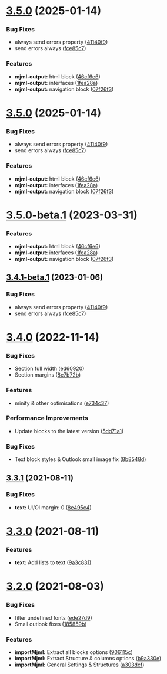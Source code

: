 # [3.5.0](https://github.com/wanoo21/Angular-mjml-output/compare/v3.4.0...v3.5.0) (2025-01-14)


### Bug Fixes

* always send errors property ([41140f9](https://github.com/wanoo21/Angular-mjml-output/commit/41140f9b2140e5500dc80b074900099e52795be8))
* send errors always ([fce85c7](https://github.com/wanoo21/Angular-mjml-output/commit/fce85c7037c5a9572b9d9993c0fb7fdd80f5301b))


### Features

* **mjml-output:** html block ([46cf6e6](https://github.com/wanoo21/Angular-mjml-output/commit/46cf6e6531fd6ffccfebba0c20a65846bab1499c))
* **mjml-output:** interfaces ([1fea28a](https://github.com/wanoo21/Angular-mjml-output/commit/1fea28afa8ecd60140b1e9def4bfe339db502a8f))
* **mjml-output:** navigation block ([07f26f3](https://github.com/wanoo21/Angular-mjml-output/commit/07f26f345a64cfe8863a7fecfc63c94f9fb8a1ad))

# [3.5.0](https://github.com/wanoo21/Angular-mjml-output/compare/v3.4.0...v3.5.0) (2025-01-14)


### Bug Fixes

* always send errors property ([41140f9](https://github.com/wanoo21/Angular-mjml-output/commit/41140f9b2140e5500dc80b074900099e52795be8))
* send errors always ([fce85c7](https://github.com/wanoo21/Angular-mjml-output/commit/fce85c7037c5a9572b9d9993c0fb7fdd80f5301b))


### Features

* **mjml-output:** html block ([46cf6e6](https://github.com/wanoo21/Angular-mjml-output/commit/46cf6e6531fd6ffccfebba0c20a65846bab1499c))
* **mjml-output:** interfaces ([1fea28a](https://github.com/wanoo21/Angular-mjml-output/commit/1fea28afa8ecd60140b1e9def4bfe339db502a8f))
* **mjml-output:** navigation block ([07f26f3](https://github.com/wanoo21/Angular-mjml-output/commit/07f26f345a64cfe8863a7fecfc63c94f9fb8a1ad))

# [3.5.0-beta.1](https://github.com/wanoo21/Angular-mjml-output/compare/v3.4.1-beta.1...v3.5.0-beta.1) (2023-03-31)


### Features

* **mjml-output:** html block ([46cf6e6](https://github.com/wanoo21/Angular-mjml-output/commit/46cf6e6531fd6ffccfebba0c20a65846bab1499c))
* **mjml-output:** interfaces ([1fea28a](https://github.com/wanoo21/Angular-mjml-output/commit/1fea28afa8ecd60140b1e9def4bfe339db502a8f))
* **mjml-output:** navigation block ([07f26f3](https://github.com/wanoo21/Angular-mjml-output/commit/07f26f345a64cfe8863a7fecfc63c94f9fb8a1ad))

## [3.4.1-beta.1](https://github.com/wanoo21/Angular-mjml-output/compare/v3.4.0...v3.4.1-beta.1) (2023-01-06)


### Bug Fixes

* always send errors property ([41140f9](https://github.com/wanoo21/Angular-mjml-output/commit/41140f9b2140e5500dc80b074900099e52795be8))
* send errors always ([fce85c7](https://github.com/wanoo21/Angular-mjml-output/commit/fce85c7037c5a9572b9d9993c0fb7fdd80f5301b))

# [3.4.0](https://github.com/wanoo21/Angular-mjml-output/compare/v3.3.2...v3.4.0) (2022-11-14)


### Bug Fixes

* Section full width ([ed60920](https://github.com/wanoo21/Angular-mjml-output/commit/ed60920cab1d661e0805bec59437d34ea646264f))
* Section margins ([8e7b72b](https://github.com/wanoo21/Angular-mjml-output/commit/8e7b72bccfe8341f4db963b7b5f3b9633e2ed9d1))


### Features

* minify & other optimisations ([e734c37](https://github.com/wanoo21/Angular-mjml-output/commit/e734c379c2466baf80124bda6a664d87209da9b0))


### Performance Improvements

* Update blocks to the latest version ([5dd71a1](https://github.com/wanoo21/Angular-mjml-output/commit/5dd71a1e08f38cb361e286ae5eb6fa755cb0b93b))

### Bug Fixes

* Text block styles & Outlook small image fix ([8b8548d](https://github.com/wanoo21/Angular-mjml-output/commit/8b8548dbc3180efd0333f6c0fb5eb0cfdb82b7c7))

## [3.3.1](https://github.com/wanoo21/Angular-mjml-output/compare/v3.3.0...v3.3.1) (2021-08-11)


### Bug Fixes

* **text:** Ul/Ol margin: 0 ([8e495c4](https://github.com/wanoo21/Angular-mjml-output/commit/8e495c4727936b4f2cadbef654f02bc5b54ecdb2))

# [3.3.0](https://github.com/wanoo21/Angular-mjml-output/compare/v3.2.0...v3.3.0) (2021-08-11)


### Features

* **text:** Add lists to text ([9a3c831](https://github.com/wanoo21/Angular-mjml-output/commit/9a3c831456b43c8a4b23a4e7484f75d4b426c542))

# [3.2.0](https://github.com/wanoo21/Angular-mjml-output/compare/v3.1.2...v3.2.0) (2021-08-03)


### Bug Fixes

* filter undefined fonts ([ede27d9](https://github.com/wanoo21/Angular-mjml-output/commit/ede27d9fe9917878d7a057356f04e0f5b1baed0d))
* Small outlook fixes ([185859b](https://github.com/wanoo21/Angular-mjml-output/commit/185859b247af5fce5e09ba97c325108b1ea3b49e))


### Features

* **importMjml:** Extract all blocks options ([906115c](https://github.com/wanoo21/Angular-mjml-output/commit/906115c1af9bd90a377dffce2e78e64f32dd20d6))
* **importMjml:** Extract Structure & columns options ([b9a330e](https://github.com/wanoo21/Angular-mjml-output/commit/b9a330e4db4916b90b145e10937290fb544f1589))
* **importMjml:** General Settings & Structures ([a303dcf](https://github.com/wanoo21/Angular-mjml-output/commit/a303dcf09436e53a3fbda1f947493de46133f997))
